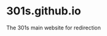<script src="./assets/js/url.1.js"></script>

# 301s.github.io
The 301s main website for redirection
